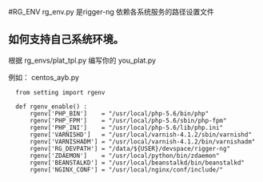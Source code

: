#RG_ENV
rg_env.py 是rigger-ng 依赖各系统服务的路径设置文件

## 如何支持自己系统环境。

根据 rg_envs/plat_tpl.py 编写你的 you_plat.py

例如： centos_ayb.py
```pyhton 
  from setting import rgenv

  def rgenv_enable() :
      rgenv['PHP_BIN']    = "/usr/local/php-5.6/bin/php"
      rgenv['PHP_FPM']    = "/usr/local/php-5.6/sbin/php-fpm"
      rgenv['PHP_INI']    = "/usr/local/php-5.6/lib/php.ini"
      rgenv['VARNISHD']   = "/usr/local/varnish-4.1.2/sbin/varnishd"
      rgenv['VARNISHADM'] = "/usr/local/varnish-4.1.2/bin/varnishadm"
      rgenv['RG_DEVPATH'] = "/data/${USER}/devspace/rigger-ng"
      rgenv['ZDAEMON']    = "/usr/local/python/bin/zdaemon"
      rgenv['BEANSTALKD'] = "/usr/local/beanstalkd/bin/beanstalkd"
      rgenv['NGINX_CONF'] = "/usr/local/nginx/conf/include/"
```

